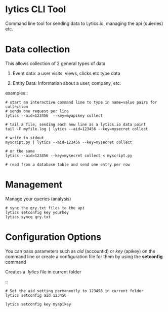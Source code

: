 lytics CLI Tool
==================

Command line tool for sending data to Lytics.io, managing the api (quieries) etc.

Data collection
=======================
This allows collection of 2 general types of data

1.  Event data:  a user visits, views, clicks etc type data

2.  Entity Data:   Information about a user, company, etc.

examples::
    
    # start an interactive command line to type in name=value pairs for collection
    # sends one request per line
    lytics --aid=123456  --key=myapikey collect

    # tail a file, sending each new line as a lytics.io data point
    tail -F myfile.log | lytics --aid=123456 --key=mysecret collect

    # write to stdout
    myscript.py | lytics --aid=123456 --key=mysecret collect

    # or the same
    lytics --aid=123456 --key=mysecret collect < myscript.py 

    # read from a database table and send one entry per row

Management
=======================
Manage your queries (analysis)


    
    # sync the qry.txt files to the api
    lytics setconfig key yourkey
    lytics syncq qry.txt


Configuration Options
=======================
You can pass parameters such as *aid* (accountid) or *key* (apikey) on the command line or create a configuration file for them by using the **setconfig** command

Creates a *.lytics* file in current folder

::
    
    # Set the aid setting permanently to 123456 in current folder
    lytics setconfig aid 123456

    lytics setconfig key myapikey


